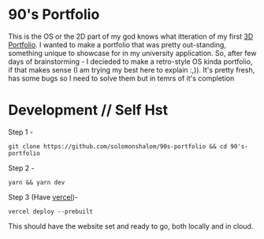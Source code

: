 # 90's Portfolio

This is the OS or the 2D part of my god knows what itteration of my first [3D Portfolio](github.com/solomonshalom/personal-portfolio). I wanted to make a portfolio that was pretty out-standing, something unique to showcase for in my university application. So, after few days of brainstorming - I decieded to make a retro-style OS kinda portfolio, if that makes sense (I am trying my best here to explain :,)). It's pretty fresh, has some bugs so I need to solve them but in temrs of it's completion

# Development // Self Hst

Step 1 - 
```
git clone https://github.com/solomonshalom/90s-portfolio && cd 90's-portfolio
```

Step 2 -
```
yarn && yarn dev
```

Step 3 (Have [vercel](https://vercel.com))- 
```
vercel deploy --prebuilt
```

This should have the website set and ready to go, both locally and in cloud. 
